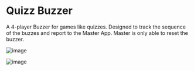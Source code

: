# Quizz Buzzer

A 4-player Buzzer for games like quizzes. Designed to track the sequence of the buzzes and report to the Master App. Master is only able to reset the buzzer.

![image](https://user-images.githubusercontent.com/17800800/221398786-4984d453-ddd9-4e6c-9daa-22ea1f3b7fac.png)

![image](https://user-images.githubusercontent.com/17800800/221398813-80f7503c-ab6b-48ee-a983-6ad24931be08.png)

